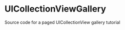 UICollectionViewGallery
=======================

Source code for a paged UICollectionView gallery tutorial